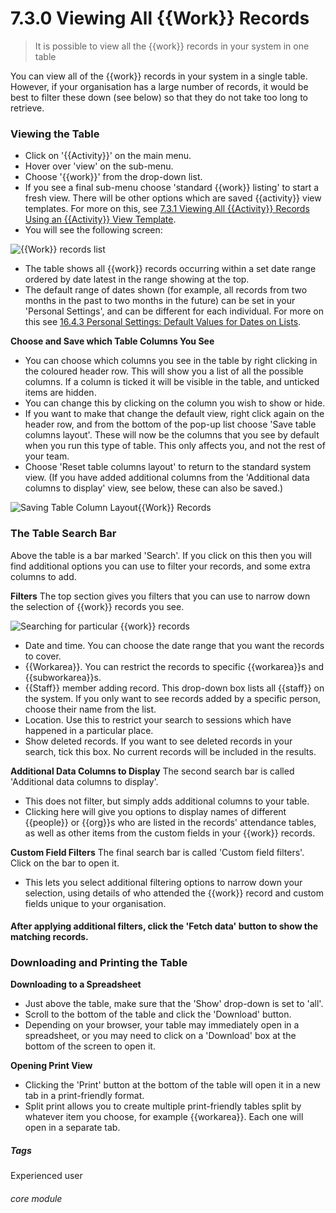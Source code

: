 # 7.3.0 Viewing All {{Work}} Records

> It is possible to view all the {{work}} records in your system in one table



You can view all of the {{work}} records in your system in a single table. However, if your organisation has a large number of records, it would be best to filter these down (see below) so that they do not take too long to retrieve. 

### Viewing the Table

- Click on '{{Activity}}' on the main menu.
- Hover over 'view' on the sub-menu.
- Choose '{{work}}' from the drop-down list. 
- If you see a final sub-menu choose 'standard {{work}} listing' to start a fresh view. There will be other options which are saved {{activity}} view templates. For more on this, see [7.3.1 Viewing All {{Activity}} Records Using an {{Activity}} View Template](/help/index/p/7.3.1).
- You will see the following screen:

![{{Work}} records list](59a.png)

- The table shows all {{work}} records occurring within a set date range ordered by date latest in the range showing at the top.  
- The default range of dates shown (for example, all records from two months in the past to two months in the future) can be set in your 'Personal Settings', and can be different for each individual. For more on this see [16.4.3 Personal Settings: Default Values for Dates on Lists](/help/index/p/16.4.3). 

**Choose and Save which Table Columns You See**

- You can choose which columns you see in the table by right clicking in the coloured header row.  This will show you a list of all the possible columns. If a column is ticked it will be visible in the table, and unticked items are hidden.  
- You can change this by clicking on the column you wish to show or hide. 
- If you want to make that change the default view, right click again on the header row, and from the bottom of the pop-up list choose 'Save table columns layout'.  These will now be the columns that you see by default when you run this type of table. This only affects you, and not the rest of your team.  
- Choose 'Reset table columns layout' to return to the standard system view.  (If you have added additional columns from the 'Additional data columns to display' view, see below, these can also be saved.)

![Saving Table Column Layout{{Work}} Records](7.3.0a.png)

### The Table Search Bar

Above the table is a bar marked 'Search'. If you click on this then you will find additional options you can use to filter your records, and some extra columns to add. 

**Filters**
The top section gives you filters that you can use to narrow down the selection of {{work}} records you see. 

![Searching for particular {{work}} records](7.3.0b.png)

- Date and time. You can choose the date range that you want the records to cover.
- {{Workarea}}. You can restrict the records to specific {{workarea}}s and {{subworkarea}}s. 
- {{Staff}} member adding record. This drop-down box lists all {{staff}} on the system. If you only want to see records added by a specific person, choose their name from the list. 
- Location. Use this to restrict your search to sessions which have happened in a particular place. 
- Show deleted records. If you want to see deleted records in your search, tick this box. No current records will be included in the results. 

**Additional Data Columns to Display**
The second search bar is called 'Additional data columns to display'.  
- This does not filter, but simply adds additional columns to your table.  
- Clicking here will give you options to display names of different {{people}} or {{org}}s who are listed in the records' attendance tables, as well as other items from the custom fields in your {{work}} records.

**Custom Field Filters**
The final search bar is called 'Custom field filters'. Click on the bar to open it. 

- This lets you select additional filtering options to narrow down your selection, using details of who attended the {{work}} record and custom fields unique to your organisation.  

#### After applying additional filters, click the 'Fetch data' button to show the matching records.


### Downloading and Printing the Table

**Downloading to a Spreadsheet**
- Just above the table, make sure that the 'Show' drop-down is set to 'all'. 
- Scroll to the bottom of the table and click the 'Download' button.  
- Depending on your browser, your table may immediately open in a spreadsheet, or you may need to click on a 'Download' box at the bottom of the screen to open it.

**Opening Print View**
- Clicking the 'Print' button at the bottom of the table will open it in a new tab in a print-friendly format.  
- Split print allows you to create multiple print-friendly tables split by whatever item you choose, for example {{workarea}}. Each one will open in a separate tab.


##### Tags
Experienced user

###### core module

